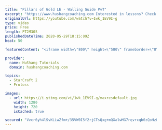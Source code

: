 ```yaml
---
title: "Pillars of Gold LE - Walling Guide PvT"
excerpt: "https://www.hushangcoaching.com Interested in lessons? Check out the website for more information ------------------------------------------------------------------------------------------------------- Want to support HuShang Tutorials directly? Patreon is a website where you can contribute a monthly"
originalUrl: https://youtube.com/watch?v=1wk_1EV9I-g
type: video
price: Free
length: PT2M30S
publishedDateTime: 2020-05-29T18:15:09Z
heat: 50

featuredContent: "<iframe width=\"800\" height=\"500\" frameborder=\"0\" src=\"https://www.youtube.com/embed/1wk_1EV9I-g\" allow=\"accelerometer; autoplay; encrypted-media; gyroscope; picture-in-picture\" allowfullscreen></iframe>"

provider:
  name: HuShang Tutorials
  domain: hushangcoaching.com

topics:
  - StarCraft 2
  - Protoss

images:
  - url: https://i.ytimg.com/vi/1wk_1EV9I-g/maxresdefault.jpg
    width: 1280
    height: 720
    isCached: true

secured: "Vvcr6yh4lSvKLLwZfm+/35VW0I5f2rjCTsQxg+mQXalwMG7rqvrxqb0zQoHzL/cchJZp3dSGqoITJyk07O5ZSJ30IeEdYum2f0xvih5AtzD9f6zjHFNUPbxrXjZhlqLtbzHxja4rPGQu0FUF5wLrBAHNnJa6koRJhyqW0lIJTVAhHd+4oaFlF3fZsadjwhha7bMSvup/RPF8P7v1GEDMQhl+EOJqPLt92D2Q5U0ZxaOtPzBqXig4QnZurrzT2F9MhbuFHplqh9hQwDTjX9d4piosfSbWXL0xHWOBONFiK7Wh+x5/CM6jM3QrZly4Bef3RRRcCYypx39L//FrhAwDSlf/CnjfWrBY+tpGcRR0bLCpDX8Xwntfg32ci4VDIoxDo0wnrfm4SQdhExVjQ/H6EWAgdSl6AhSMtt4K6kTMeAg=;bYzXh1nNupbGmOZvzqrujg=="
---
```


